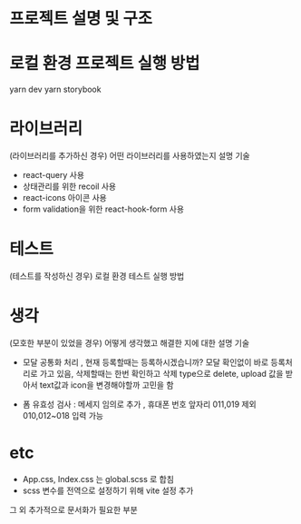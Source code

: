 # 프로젝트 설명 및 구조

# 로컬 환경 프로젝트 실행 방법

yarn dev
yarn storybook

# 라이브러리

(라이브러리를 추가하신 경우) 어떤 라이브러리를 사용하였는지 설명 기술

-   react-query 사용
-   상태관리를 위한 recoil 사용
-   react-icons 아이콘 사용
-   form validation을 위한 react-hook-form 사용

# 테스트

(테스트를 작성하신 경우) 로컬 환경 테스트 실행 방법

# 생각

(모호한 부분이 있었을 경우) 어떻게 생각했고 해결한 지에 대한 설명 기술

-   모달 공통화 처리 , 현재 등록할때는 등록하시겠습니까? 모달 확인없이 바로 등록처리로 가고 있음, 삭제할때는 한번 확인하고 삭제
    type으로 delete, upload 값을 받아서 text값과 icon을 변경해야할까 고민을 함

-   폼 유효성 검사 : 메세지 임의로 추가 , 휴대폰 번호 앞자리 011,019 제외 010,012~018 입력 가능

# etc

-   App.css, Index.css 는 global.scss 로 합침
-   scss 변수를 전역으로 설정하기 위해 vite 설정 추가

그 외 추가적으로 문서화가 필요한 부분
